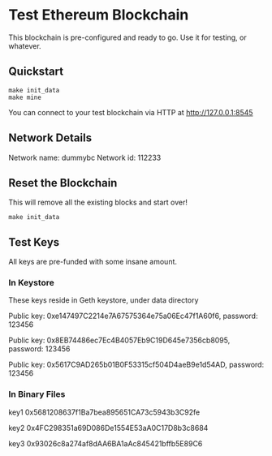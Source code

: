 # Test Ethereum Blockchain

This blockchain is pre-configured and ready to go. Use it for testing, or whatever.

## Quickstart

```
make init_data
make mine
```

You can connect to your test blockchain via HTTP at http://127.0.0.1:8545

## Network Details

Network name: dummybc
Network id: 112233

## Reset the Blockchain

This will remove all the existing blocks and start over!
```
make init_data
```

## Test Keys

All keys are pre-funded with some insane amount.

### In Keystore 

These keys reside in Geth keystore, under data directory

Public key: 0xe147497C2214e7A67575364e75a06Ec47f1A60f6, password: 123456

Public key: 0x8EB74486ec7Ec4B4057Eb9C19D645e7356cb8095, password: 123456

Public key: 0x5617C9AD265b01B0F53315cf504D4aeB9e1d54AD, password: 123456

### In Binary Files

key1 0x5681208637f1Ba7bea895651CA73c5943b3C92fe

key2 0x4FC298351a69D086De1554E53aA0C17D8b3c8684

key3 0x93026c8a274af8dAA6BA1aAc845421bffb5E89C6